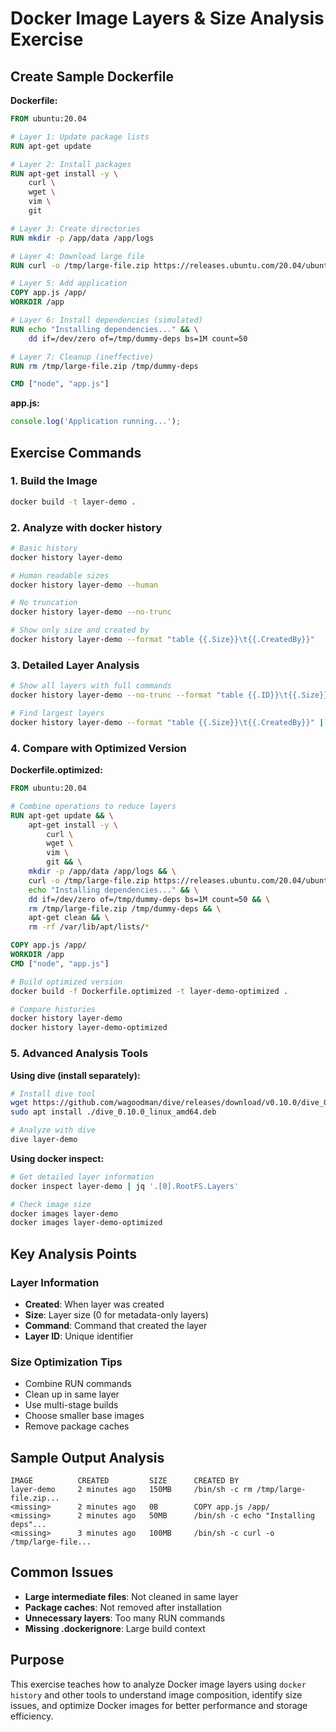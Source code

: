 # Docker Image Layers & Size Analysis Exercise

## Create Sample Dockerfile

**Dockerfile:**
```dockerfile
FROM ubuntu:20.04

# Layer 1: Update package lists
RUN apt-get update

# Layer 2: Install packages
RUN apt-get install -y \
    curl \
    wget \
    vim \
    git

# Layer 3: Create directories
RUN mkdir -p /app/data /app/logs

# Layer 4: Download large file
RUN curl -o /tmp/large-file.zip https://releases.ubuntu.com/20.04/ubuntu-20.04.6-desktop-amd64.iso || echo "Demo file"

# Layer 5: Add application
COPY app.js /app/
WORKDIR /app

# Layer 6: Install dependencies (simulated)
RUN echo "Installing dependencies..." && \
    dd if=/dev/zero of=/tmp/dummy-deps bs=1M count=50

# Layer 7: Cleanup (ineffective)
RUN rm /tmp/large-file.zip /tmp/dummy-deps

CMD ["node", "app.js"]
```

**app.js:**
```javascript
console.log('Application running...');
```

## Exercise Commands

### 1. Build the Image
```bash
docker build -t layer-demo .
```

### 2. Analyze with docker history
```bash
# Basic history
docker history layer-demo

# Human readable sizes
docker history layer-demo --human

# No truncation
docker history layer-demo --no-trunc

# Show only size and created by
docker history layer-demo --format "table {{.Size}}\t{{.CreatedBy}}"
```

### 3. Detailed Layer Analysis
```bash
# Show all layers with full commands
docker history layer-demo --no-trunc --format "table {{.ID}}\t{{.Size}}\t{{.CreatedBy}}"

# Find largest layers
docker history layer-demo --format "table {{.Size}}\t{{.CreatedBy}}" | sort -hr
```

### 4. Compare with Optimized Version

**Dockerfile.optimized:**
```dockerfile
FROM ubuntu:20.04

# Combine operations to reduce layers
RUN apt-get update && \
    apt-get install -y \
        curl \
        wget \
        vim \
        git && \
    mkdir -p /app/data /app/logs && \
    curl -o /tmp/large-file.zip https://releases.ubuntu.com/20.04/ubuntu-20.04.6-desktop-amd64.iso || echo "Demo file" && \
    echo "Installing dependencies..." && \
    dd if=/dev/zero of=/tmp/dummy-deps bs=1M count=50 && \
    rm /tmp/large-file.zip /tmp/dummy-deps && \
    apt-get clean && \
    rm -rf /var/lib/apt/lists/*

COPY app.js /app/
WORKDIR /app
CMD ["node", "app.js"]
```

```bash
# Build optimized version
docker build -f Dockerfile.optimized -t layer-demo-optimized .

# Compare histories
docker history layer-demo
docker history layer-demo-optimized
```

### 5. Advanced Analysis Tools

**Using dive (install separately):**
```bash
# Install dive tool
wget https://github.com/wagoodman/dive/releases/download/v0.10.0/dive_0.10.0_linux_amd64.deb
sudo apt install ./dive_0.10.0_linux_amd64.deb

# Analyze with dive
dive layer-demo
```

**Using docker inspect:**
```bash
# Get detailed layer information
docker inspect layer-demo | jq '.[0].RootFS.Layers'

# Check image size
docker images layer-demo
docker images layer-demo-optimized
```

## Key Analysis Points

### Layer Information
- **Created**: When layer was created
- **Size**: Layer size (0 for metadata-only layers)
- **Command**: Command that created the layer
- **Layer ID**: Unique identifier

### Size Optimization Tips
- Combine RUN commands
- Clean up in same layer
- Use multi-stage builds
- Choose smaller base images
- Remove package caches

## Sample Output Analysis
```
IMAGE          CREATED         SIZE      CREATED BY
layer-demo     2 minutes ago   150MB     /bin/sh -c rm /tmp/large-file.zip...
<missing>      2 minutes ago   0B        COPY app.js /app/
<missing>      2 minutes ago   50MB      /bin/sh -c echo "Installing deps"...
<missing>      3 minutes ago   100MB     /bin/sh -c curl -o /tmp/large-file...
```

## Common Issues
- **Large intermediate files**: Not cleaned in same layer
- **Package caches**: Not removed after installation
- **Unnecessary layers**: Too many RUN commands
- **Missing .dockerignore**: Large build context

## Purpose
This exercise teaches how to analyze Docker image layers using `docker history` and other tools to understand image composition, identify size issues, and optimize Docker images for better performance and storage efficiency.
